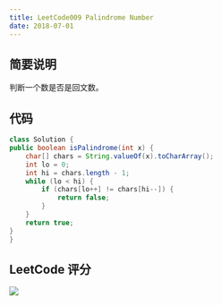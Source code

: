 ```yaml
---
title: LeetCode009 Palindrome Number
date: 2018-07-01
---
```



## 简要说明

判断一个数是否是回文数。

## 代码


```java
class Solution {
public boolean isPalindrome(int x) {
    char[] chars = String.valueOf(x).toCharArray();
    int lo = 0;
    int hi = chars.length - 1;
    while (lo < hi) {
        if (chars[lo++] != chars[hi--]) {
            return false;
        }
    }
    return true;
}
}
```

## LeetCode 评分


![](https://raw.githubusercontent.com/peiel/oss/master/uPic/chENgd.png)
